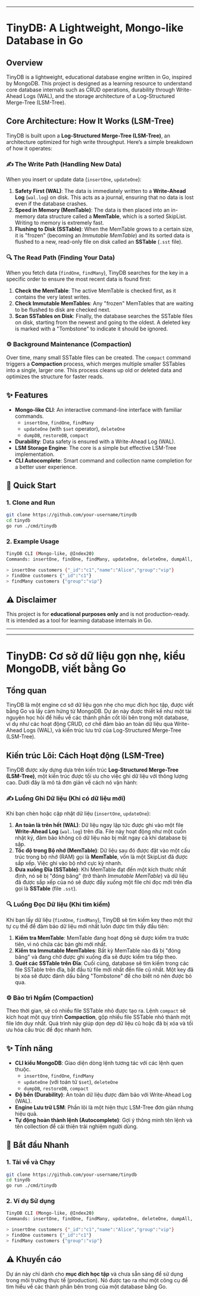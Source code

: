 
-----

# TinyDB: A Lightweight, Mongo-like Database in Go

## Overview

TinyDB is a lightweight, educational database engine written in Go, inspired by MongoDB. This project is designed as a learning resource to understand core database internals such as CRUD operations, durability through Write-Ahead Logs (WAL), and the storage architecture of a Log-Structured Merge-Tree (LSM-Tree).

## Core Architecture: How It Works (LSM-Tree)

TinyDB is built upon a **Log-Structured Merge-Tree (LSM-Tree)**, an architecture optimized for high write throughput. Here’s a simple breakdown of how it operates:

### ✍️ The Write Path (Handling New Data)

When you insert or update data (`insertOne`, `updateOne`):

1.  **Safety First (WAL)**: The data is immediately written to a **Write-Ahead Log** (`wal.log`) on disk. This acts as a journal, ensuring that no data is lost even if the database crashes.
2.  **Speed in Memory (MemTable)**: The data is then placed into an in-memory data structure called a **MemTable**, which is a sorted SkipList. Writing to memory is extremely fast.
3.  **Flushing to Disk (SSTable)**: When the MemTable grows to a certain size, it is "frozen" (becoming an *Immutable MemTable*) and its sorted data is flushed to a new, read-only file on disk called an **SSTable** (`.sst` file).

### 🔍 The Read Path (Finding Your Data)

When you fetch data (`findOne`, `findMany`), TinyDB searches for the key in a specific order to ensure the most recent data is found first:

1.  **Check the MemTable**: The active MemTable is checked first, as it contains the very latest writes.
2.  **Check Immutable MemTables**: Any "frozen" MemTables that are waiting to be flushed to disk are checked next.
3.  **Scan SSTables on Disk**: Finally, the database searches the SSTable files on disk, starting from the newest and going to the oldest. A deleted key is marked with a "Tombstone" to indicate it should be ignored.

### ⚙️ Background Maintenance (Compaction)

Over time, many small SSTable files can be created. The `compact` command triggers a **Compaction** process, which merges multiple smaller SSTables into a single, larger one. This process cleans up old or deleted data and optimizes the structure for faster reads.

## ✨ Features

  * **Mongo-like CLI**: An interactive command-line interface with familiar commands.
      * `insertOne`, `findOne`, `findMany`
      * `updateOne` (with `$set` operator), `deleteOne`
      * `dumpDB`, `restoreDB`, `compact`
  * **Durability**: Data safety is ensured with a Write-Ahead Log (WAL).
  * **LSM Storage Engine**: The core is a simple but effective LSM-Tree implementation.
  * **CLI Autocomplete**: Smart command and collection name completion for a better user experience.

## 🚀 Quick Start

### 1\. Clone and Run

```bash
git clone https://github.com/your-username/tinydb
cd tinydb
go run ./cmd/tinydb
```

### 2\. Example Usage

```bash
TinyDB CLI (Mongo-like, @Index20)
Commands: insertOne, findOne, findMany, updateOne, deleteOne, dumpAll, dumpDB, restoreDB, compact, exit

> insertOne customers {"_id":"c1","name":"Alice","group":"vip"}
> findOne customers {"_id":"c1"}
> findMany customers {"group":"vip"}
```

## ⚠️ Disclaimer

This project is for **educational purposes only** and is not production-ready. It is intended as a tool for learning database internals in Go.

-----

-----

# TinyDB: Cơ sở dữ liệu gọn nhẹ, kiểu MongoDB, viết bằng Go

## Tổng quan

TinyDB là một engine cơ sở dữ liệu gọn nhẹ cho mục đích học tập, được viết bằng Go và lấy cảm hứng từ MongoDB. Dự án này được thiết kế như một tài nguyên học hỏi để hiểu về các thành phần cốt lõi bên trong một database, ví dụ như các hoạt động CRUD, cơ chế đảm bảo an toàn dữ liệu qua Write-Ahead Logs (WAL), và kiến trúc lưu trữ của Log-Structured Merge-Tree (LSM-Tree).

## Kiến trúc Lõi: Cách Hoạt động (LSM-Tree)

TinyDB được xây dựng dựa trên kiến trúc **Log-Structured Merge-Tree (LSM-Tree)**, một kiến trúc được tối ưu cho việc ghi dữ liệu với thông lượng cao. Dưới đây là mô tả đơn giản về cách nó vận hành:

### ✍️ Luồng Ghi Dữ liệu (Khi có dữ liệu mới)

Khi bạn chèn hoặc cập nhật dữ liệu (`insertOne`, `updateOne`):

1.  **An toàn là trên hết (WAL)**: Dữ liệu ngay lập tức được ghi vào một file **Write-Ahead Log** (`wal.log`) trên đĩa. File này hoạt động như một cuốn nhật ký, đảm bảo không có dữ liệu nào bị mất ngay cả khi database bị sập.
2.  **Tốc độ trong Bộ nhớ (MemTable)**: Dữ liệu sau đó được đặt vào một cấu trúc trong bộ nhớ (RAM) gọi là **MemTable**, vốn là một SkipList đã được sắp xếp. Việc ghi vào bộ nhớ cực kỳ nhanh.
3.  **Đưa xuống Đĩa (SSTable)**: Khi MemTable đạt đến một kích thước nhất định, nó sẽ bị "đóng băng" (trở thành *Immutable MemTable*) và dữ liệu đã được sắp xếp của nó sẽ được đẩy xuống một file chỉ đọc mới trên đĩa gọi là **SSTable** (file `.sst`).

### 🔍 Luồng Đọc Dữ liệu (Khi tìm kiếm)

Khi bạn lấy dữ liệu (`findOne`, `findMany`), TinyDB sẽ tìm kiếm key theo một thứ tự cụ thể để đảm bảo dữ liệu mới nhất luôn được tìm thấy đầu tiên:

1.  **Kiểm tra MemTable**: MemTable đang hoạt động sẽ được kiểm tra trước tiên, vì nó chứa các bản ghi mới nhất.
2.  **Kiểm tra Immutable MemTables**: Bất kỳ MemTable nào đã bị "đóng băng" và đang chờ được ghi xuống đĩa sẽ được kiểm tra tiếp theo.
3.  **Quét các SSTable trên Đĩa**: Cuối cùng, database sẽ tìm kiếm trong các file SSTable trên đĩa, bắt đầu từ file mới nhất đến file cũ nhất. Một key đã bị xóa sẽ được đánh dấu bằng "Tombstone" để cho biết nó nên được bỏ qua.

### ⚙️ Bảo trì Ngầm (Compaction)

Theo thời gian, sẽ có nhiều file SSTable nhỏ được tạo ra. Lệnh `compact` sẽ kích hoạt một quy trình **Compaction**, gộp nhiều file SSTable nhỏ thành một file lớn duy nhất. Quá trình này giúp dọn dẹp dữ liệu cũ hoặc đã bị xóa và tối ưu hóa cấu trúc để đọc nhanh hơn.

## ✨ Tính năng

  * **CLI kiểu MongoDB**: Giao diện dòng lệnh tương tác với các lệnh quen thuộc.
      * `insertOne`, `findOne`, `findMany`
      * `updateOne` (với toán tử `$set`), `deleteOne`
      * `dumpDB`, `restoreDB`, `compact`
  * **Độ bền (Durability)**: An toàn dữ liệu được đảm bảo với Write-Ahead Log (WAL).
  * **Engine Lưu trữ LSM**: Phần lõi là một hiện thực LSM-Tree đơn giản nhưng hiệu quả.
  * **Tự động hoàn thành lệnh (Autocomplete)**: Gợi ý thông minh tên lệnh và tên collection để cải thiện trải nghiệm người dùng.

## 🚀 Bắt đầu Nhanh

### 1\. Tải về và Chạy

```bash
git clone https://github.com/your-username/tinydb
cd tinydb
go run ./cmd/tinydb
```

### 2\. Ví dụ Sử dụng

```bash
TinyDB CLI (Mongo-like, @Index20)
Commands: insertOne, findOne, findMany, updateOne, deleteOne, dumpAll, dumpDB, restoreDB, compact, exit

> insertOne customers {"_id":"c1","name":"Alice","group":"vip"}
> findOne customers {"_id":"c1"}
> findMany customers {"group":"vip"}
```

## ⚠️ Khuyến cáo

Dự án này chỉ dành cho **mục đích học tập** và chưa sẵn sàng để sử dụng trong môi trường thực tế (production). Nó được tạo ra như một công cụ để tìm hiểu về các thành phần bên trong của một database bằng Go.